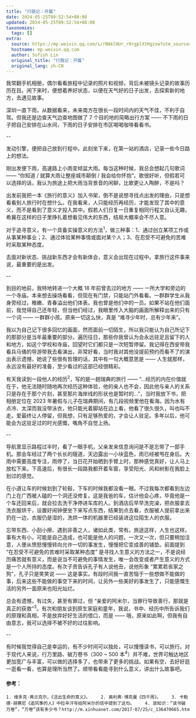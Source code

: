 ```yaml
---
title: "行路记：开篇"
date: 2024-05-25T09:52:54+08:00
updated: 2024-05-25T09:52:54+08:00
taxonomies:
  tags: []
extra:
  source: https://mp.weixin.qq.com/s/rNAklHUr_r0rgplXtHgzxw?utm_source=pocket_saves
  hostname: mp.weixin.qq.com
  author: Sofish Lin
  original_title: "行路记：开篇"
  original_lang: zh-CN
---
```


我常翻手机相册，偶尔看看旅程中记录的照片和视频，背后未被镜头记录的故事历历在目。闲下来时，便想着养好状态，以便在天气好的日子出发，去探索新的地方，去遇见故事。

深圳一直下雨，从数据看来，未来南方在很长一段时间内的天气不佳，不利于自驾。但我还是边查天气边查地图做了 7 个目的地的简略出行方案 —— 不下雨的日子把自己安排在山水间，下雨的日子安排在市区喝喝咖啡看看书。

\--

发动引擎，便把自己放到行程中。此刻坐下来，在第一站的酒店，记录一些今日路上的想法。

刚出发便下雨，高速路上小雨变倾盆大雨。每当这种时候，我总会想起几句歌词 —— “你知道 / 就算大雨让整座城市颠倒 / 我会给你怀抱”。歌很好听，但假若可以选择的话，我认为旅途上把大雨当背景音的闲聊，比歌更让人陶醉，不是吗？

出发前我把一本《旅行的意义》加入书架，倒不是说想寻找点出发的理由，只是想看看别人旅行时在想什么。在我看来，人只能经历再经历，才能发现了其中的意义，而不是看到了意义才投入其中。假若人们日复一日重复相同行程又自认无趣，希冀在这样的日子里挣扎着想看见伟大的东西，结局大概率会不尽人意。

对于追寻意义，有一个具备实操意义的方法<sup>1</sup>，做三种事：1、通过创立某项工作或从事某种事业；2、通过体验某种事情或面对某个人；3、在忍受不可避免的苦难时采取某种态度。

去面对新状态、挑战新东西才会有新体会，意义会出现在过程中。拿旅行这件事来说，最重要的是出发。

\--

到目的地前，我特地转进一个大概 18 年前曾去过的地方 —— 一所大学和旁边的一个寺庙。本来想去操场看看，但现在有门禁，只能站门外看看。一群群学生从我身旁经过，稚嫩、青春溢出他们体表。我也曾是他们中的一员。如果不站在他们面前，我觉得自己还年轻，但当他们经过，我眼里传入大脑的画面所解释出来的只有一个词 —— 一群群小孩。原来一切这么快，真是 “难寻少年时，总有少年来”。

我以为自己记下很多回忆的画面，然而面前一切陌生，所以我只能认为自己所记下的那部分是当年最重要的部分。遍历往日，那些你我曾认为会永远驻足且留下的人和地方，如这个学校和寺庙，回望时它们都只是一次短暂停留。我记得在西安带我看兵马俑的导游带我去看演出，非常好看，当时我对其他没提前预约而看不了的演出表示遗憾，她说了些很有哲理的话，其中有一句大概意思是 —— 人生就那样，永远没有最好的准备，至少看过的这部已经很精彩。

有天我读到一段他人的经历<sup>2</sup>，写的是一趟瑞典的旅行 —— “...经历的内在价值就在于，他无法随时随地再次经历这种体验，他的亲人也不会，因此他与亲人的关系只是存在于那个片刻，甚至那片海岸线的形状也是暂时的...”，当时我放下书，把相册定位在 2023 年暑假与儿子在瑞典期间，有几段视频里他在看海。因为水有点冷、太深而我没带泳衣，他只能光着脚站在边上看，他看了很久很久，叫也叫不走。爱最终让人停留，但我想，只有足够热爱的，才会让人驻足。多年以后，他可能会为这驻足过的时光感慨，嘴角不自觉上扬。

\--

导航里显示路程过半时，看了一眼手机，父亲发来信息询问是不是忘带了一部手机。那会车经过了两个长长的隧道，天边露出一小块蓝色，雨已经被甩在身后。大雨中需要高度专注，雨停了，当日花开始晒到手臂上时，那种感觉真好，让人马上放松下来。下高速后，有很长一段路我都开着车窗，享受阳光、风和树影在我脸上划过的感觉。

在小道让车的时候划到了轮毂，下车的时候我都没看一眼。不过我每次都看到左边门上在广西被人磕的一个洞还没修复。这是我爸的车，估计他会心疼，毕竟他是一个车还回来后，就会拉去洗干净停进车库的人。到酒店后早早洗完澡，把衣服拿去洗衣服烘干，设置好闹钟便坐下来写点东西，结果到点去看，衣服被人提前拿出来扔在一边，衣服仍是湿的，洗烘一体的机器里已经装进这位陌生人的衣服。

忘带东西、小刮小擦、遇到非善之人，诸如此类，常有。旅途这样，人生也这样。事有大有小，可能是自己造成，也可能是他人的问题，一次又一次，但只要稍加注意，人便从愤怒慢慢转向允许一切的事发生，慢慢把它变成善的铺垫。前面提到 “在忍受不可避免的苦难时采取某种态度” 是寻找人生意义的方法之一，不是说经历痛苦就有意义，而是说当不可避免的事情发生，唯一会改变或者产生意义的方式是一个人所持的态度。有次子贡告诉孔子有人说他丑，说他形象 “累累若丧家之狗”，孔子只是笑笑说 —— 这是事实。有段时间我一直苦恼于一些想做不能做的事，后来这些不能做的事空下来的时间，让另外一些美好的事发生了，只能感慨生活的另外一面原来也阳光灿烂。

总会有遗憾，有过失，甚至有罪过，但 “亲爱的阿米尔，当罪行导致善行，那就是真正的获救”<sup>3</sup>。有次和朋友谈到原生家庭和童年，我说，书中、经历中所告诉我们的原理和真相，不是放弃好好生活的借口，而是 —— 哦，原来如此啊，但我有自由意志，我可以选择不被不好的过往影响。

\--

有时候我觉得自己是幸运的，有不少时间可以独处，可以慢慢读书，可以旅行。对于现代人来说，行万里路、破万卷书（300 ~ 500 本<sup>4</sup>）并不难，世界可触达地区更加宽广与丰富，可以做的选择多了，也带来了更多的挑战。如果有空，去好好逛一逛看一看，也算是理所当然了。顺带看看能寻到什么意义，讲出什么故事吧。

#### 参考：

`1. 维多克·弗兰克尔，《活出生命的意义》。    2. 奥利弗·博克曼《四千周》。    3. 卡勒德·胡赛尼《追风筝的人》中拉辛汗写给阿米尔的信中提到了这句。    4. 涨知识：“读书破万卷”，“万卷”该有多少书？http://m.xinhuanet.com/2017-07/25/c_136470665.htm`
